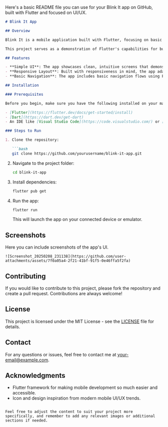 Here's a basic README file you can use for your Blink It app on GitHub, built with Flutter and focused on UI/UX.

```markdown
# Blink It App

## Overview

Blink It is a mobile application built with Flutter, focusing on basic User Interface (UI) and User Experience (UX) design principles. The app is intended to showcase the simplicity and responsiveness of Flutter for creating intuitive user interfaces.

This project serves as a demonstration of Flutter's capabilities for building modern mobile apps with smooth interactions and clean, minimalist design.

## Features

- **Simple UI**: The app showcases clean, intuitive screens that demonstrate basic UI elements like buttons, text, and navigation.
- **Responsive Layout**: Built with responsiveness in mind, the app adapts well to different screen sizes, ensuring a seamless experience across devices.
- **Basic Navigation**: The app includes basic navigation flows using Flutter’s `Navigator` to move between screens.

## Installation

### Prerequisites

Before you begin, make sure you have the following installed on your machine:

- [Flutter](https://flutter.dev/docs/get-started/install)
- [Dart](https://dart.dev/get-dart)
- An IDE like [Visual Studio Code](https://code.visualstudio.com/) or [Android Studio](https://developer.android.com/studio).

### Steps to Run

1. Clone the repository:

   ```bash
   git clone https://github.com/yourusername/blink-it-app.git
   ```

2. Navigate to the project folder:

   ```bash
   cd blink-it-app
   ```

3. Install dependencies:

   ```bash
   flutter pub get
   ```

4. Run the app:

   ```bash
   flutter run
   ```

   This will launch the app on your connected device or emulator.

## Screenshots

Here you can include screenshots of the app's UI.

```
![Screenshot_20250208_231138](https://github.com/user-attachments/assets/7f0a05a4-2f21-41bf-91f5-0e46ffa5f2fa)

```

## Contributing

If you would like to contribute to this project, please fork the repository and create a pull request. Contributions are always welcome!

## License

This project is licensed under the MIT License - see the [LICENSE](LICENSE) file for details.

## Contact

For any questions or issues, feel free to contact me at [your-email@example.com](mailto:your-email@example.com).

## Acknowledgments

- Flutter framework for making mobile development so much easier and accessible.
- Icon and design inspiration from modern mobile UI/UX trends.

```

Feel free to adjust the content to suit your project more specifically, and remember to add any relevant images or additional sections if needed.
